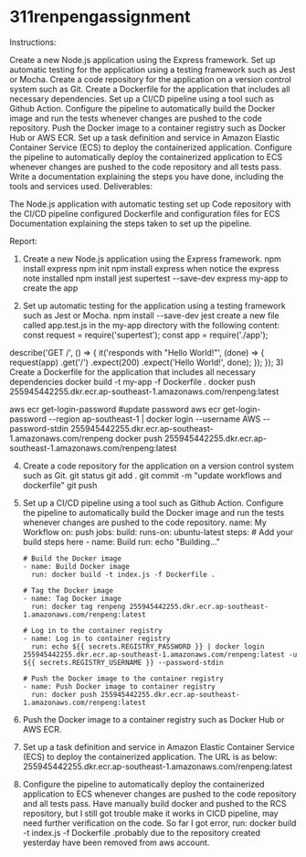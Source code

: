 # 311renpengassignment

Instructions:

Create a new Node.js application using the Express framework.
Set up automatic testing for the application using a testing framework such as Jest or Mocha.
Create a code repository for the application on a version control system such as Git.
Create a Dockerfile for the application that includes all necessary dependencies.
Set up a CI/CD pipeline using a tool such as Github Action.
Configure the pipeline to automatically build the Docker image and run the tests whenever changes are pushed to the code repository.
Push the Docker image to a container registry such as Docker Hub or AWS ECR.
Set up a task definition and service in Amazon Elastic Container Service (ECS) to deploy the containerized application.
Configure the pipeline to automatically deploy the containerized application to ECS whenever changes are pushed to the code repository and all tests pass.
Write a documentation explaining the steps you have done, including the tools and services used.
Deliverables:

The Node.js application with automatic testing set up
Code repository with the CI/CD pipeline configured
Dockerfile and configuration files for ECS
Documentation explaining the steps taken to set up the pipeline.



Report:

1)	Create a new Node.js application using the Express framework.
npm install express
npm init
npm install express when notice the express note installed
npm install jest supertest --save-dev
express my-app to create the app

2)	Set up automatic testing for the application using a testing framework such as Jest or Mocha.
npm install --save-dev jest
create a new file called app.test.js in the my-app directory with the following content:
const request = require('supertest');
const app = require('./app');

describe('GET /', () => {
  it('responds with "Hello World!"', (done) => {
    request(app)
      .get('/')
      .expect(200)
      .expect('Hello World!', done);
  });
});
3)	Create a Dockerfile for the application that includes all necessary dependencies
docker build -t my-app -f Dockerfile .
docker push 255945442255.dkr.ecr.ap-southeast-1.amazonaws.com/renpeng:latest

aws ecr get-login-password  #update password
aws ecr get-login-password --region ap-southeast-1 | docker login --username AWS --password-stdin 255945442255.dkr.ecr.ap-southeast-1.amazonaws.com/renpeng
docker push 255945442255.dkr.ecr.ap-southeast-1.amazonaws.com/renpeng:latest



4)	Create a code repository for the application on a version control system such as Git.
git status
git add .
git commit -m "update workflows and dockerfile"
git push

5)	Set up a CI/CD pipeline using a tool such as Github Action. Configure the pipeline to automatically build the Docker image and run the tests whenever changes are pushed to the code repository.
name: My Workflow
on: push
jobs:
  build:
    runs-on: ubuntu-latest
    steps:
        # Add your build steps here
        - name: Build
          run: echo "Building..."
    
        # Build the Docker image
        - name: Build Docker image
          run: docker build -t index.js -f Dockerfile .
  
        # Tag the Docker image
        - name: Tag Docker image
          run: docker tag renpeng 255945442255.dkr.ecr.ap-southeast-1.amazonaws.com/renpeng:latest
  
        # Log in to the container registry
        - name: Log in to container registry
          run: echo ${{ secrets.REGISTRY_PASSWORD }} | docker login 255945442255.dkr.ecr.ap-southeast-1.amazonaws.com/renpeng:latest -u ${{ secrets.REGISTRY_USERNAME }} --password-stdin
  
        # Push the Docker image to the container registry
        - name: Push Docker image to container registry
          run: docker push 255945442255.dkr.ecr.ap-southeast-1.amazonaws.com/renpeng:latest
  


6)	Push the Docker image to a container registry such as Docker Hub or AWS ECR.
7)	Set up a task definition and service in Amazon Elastic Container Service (ECS) to deploy the containerized application.
The URL is as below: 
255945442255.dkr.ecr.ap-southeast-1.amazonaws.com/renpeng:latest
8)	Configure the pipeline to automatically deploy the containerized application to ECS whenever changes are pushed to the code repository and all tests pass.
Have manually build docker and pushed to the RCS repository, but I still got trouble make it works in CICD pipeline, may need further verification on the code. So far I got error, run: docker build -t index.js -f Dockerfile .probably due to the repository created yesterday have been removed from aws account.



